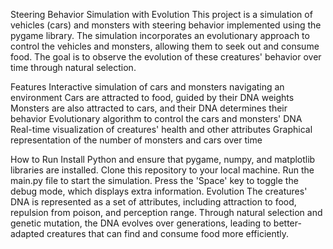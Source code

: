 Steering Behavior Simulation with Evolution
This project is a simulation of vehicles (cars) and monsters with steering behavior implemented using the pygame library. The simulation incorporates an evolutionary approach to control the vehicles and monsters, allowing them to seek out and consume food. The goal is to observe the evolution of these creatures' behavior over time through natural selection.

Features
Interactive simulation of cars and monsters navigating an environment
Cars are attracted to food, guided by their DNA weights
Monsters are also attracted to cars, and their DNA determines their behavior
Evolutionary algorithm to control the cars and monsters' DNA
Real-time visualization of creatures' health and other attributes
Graphical representation of the number of monsters and cars over time

How to Run
Install Python and ensure that pygame, numpy, and matplotlib libraries are installed.
Clone this repository to your local machine.
Run the main.py file to start the simulation.
Press the 'Space' key to toggle the debug mode, which displays extra information.
Evolution
The creatures' DNA is represented as a set of attributes, including attraction to food, repulsion from poison, and perception range. Through natural selection and genetic mutation, the DNA evolves over generations, leading to better-adapted creatures that can find and consume food more efficiently.
